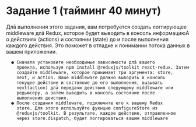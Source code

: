 # Задание 1 (тайминг 40 минут)

Длā выполнения этого задания, вам потребуется создать логгирующее
middleware длā Redux, которое будет выводить в консоль информациюĀ о
действиях (actions) и состоянии (state) до и после выполнения каждого
действия. Это поможет в отладке и понимании потока данных в вашем
приложении.

      ● Сначала установите необходимые зависимости длā вашего
        проекта, используя npm install @reduxjs/toolkit react-redux. Затем
        создайте middleware, которое принимает три аргумента: store,
        next, и action. Ваше middleware должно выводить в консоль
        текущее действие и состояние до его выполнения, вызывать
        next(action) длā передачи действия следующему middleware или
        редьюсеру, а затем выводить в консоль состояние после
        выполнения деиствия.
      ● После создания middleware, подключите его к вашему Redux
        store. Для этого используйте фукнцию configureStore из
        @reduxjs/toolkit. В результате, каждое действие, отправленное
        через store.dispatch, будет логгироваться вашим middleware

